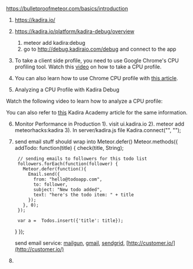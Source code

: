 https://bulletproofmeteor.com/basics/introduction

1. https://kadira.io/

2. https://kadira.io/platform/kadira-debug/overview
    1) meteor add kadira:debug
    2) go to http://debug.kadiraio.com/debug and connect to the app

3. To take a client side profile, you need to use Google Chrome's CPU profiling tool. Watch this [video](https://kadira.io/platform/kadira-debug/cpu-profiling/taking-a-client-profile) on how to take a CPU profile.

4. You can also learn how to use Chrome CPU profile with [this article](https://developer.chrome.com/devtools/docs/cpu-profiling).

5. Analyzing a CPU Profile with Kadira Debug

Watch the following video to learn how to analyze a CPU profile:

You can also refer to [this](https://kadira.io/academy/analyze-meteor-cpu-profile/) Kadira Academy article for the same information.

6. Monitor Performance in Production
  1). visit ui.kadira.io
  2). meteor add meteorhacks:kadira
  3). In server/kadira.js file
          Kadira.connect("<appId>", "<appSecret>");

7. send email stuff should wrap into Meteor.defer()
    Meteor.methods({
      addTodo: function(title) {
        check(title, String);

        // sending emails to followers for this todo list
        followers.forEach(function(follower) {
          Meteor.defer(function(){
            Email.send({
              from: "hello@todoapp.com",
              to: follower,
              subject: "New todo added",
              text: "here's the todo item: " + title
            });
          }, 0);
        });

        var a =  Todos.insert({'title': title});
      }
    });

    send email service:
      [mailgun](http://documentation.mailgun.com/api-sending.html#sending),
      [gmail](https://developers.google.com/gmail/api/overview),
      [sendgrid](https://sendgrid.com/docs/API_Reference/Web_API/index.html),
      [http://customer.io/](http://customer.io/)

8. 
